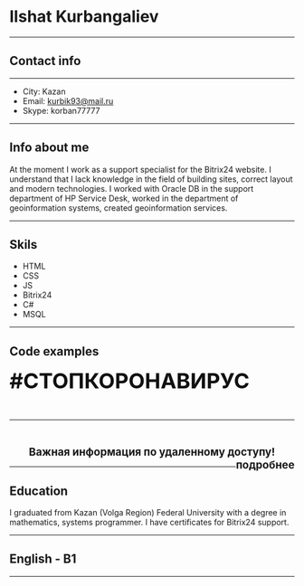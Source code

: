 # Ilshat Kurbangaliev
***
## Contact info
***
  * City: Kazan
  * Email: kurbik93@mail.ru
  * Skype: korban77777
***
## Info about me

   At the moment I work as a support specialist for the Bitrix24 website. I understand that I lack knowledge in the field of building sites, correct layout and modern technologies. I worked with Oracle DB in the support department of HP Service Desk, worked in the department of geoinformation systems, created geoinformation services.

***
## Skils
  * HTML
  * CSS
  * JS
  * Bitrix24
  * C#
  * MSQL
***
## Code examples

 <!DOCTYPE html>
<html lang="en">
<head>
    <meta charset="UTF-8">
    <meta name="viewport" content="width=device-width, initial-scale=1.0">
    <title>Document</title>
</head>
<body>
</body>
</html>
<form>
<span style="color: #111111; font-size: 20pt;"><b><span style="font-size: 28pt;">#СТОПКОРОНАВИРУС</span></b></span><br>
 <span style="color: #111111; font-size: 20pt;"><br>
 </span>
	<hr>
 <br>
	<p style="text-align: center;">
 <span style="font-size: 14pt;"><b>Важная информация по удаленному доступу! <span style="display:block; float:right" id="remote"> <b><a >подробнее</a></b> </span> </b></span><b> </b>
	</p>

  ***
  ## Education
   I graduated from Kazan (Volga Region) Federal University with a degree in mathematics, systems programmer. I have certificates for Bitrix24 support.

  ***
  ## English - B1
  ***